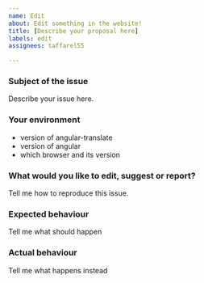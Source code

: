 ```yaml
---
name: Edit
about: Edit something in the website!
title: [Describe your proposal here]
labels: edit
assignees: taffarel55

---
```


### Subject of the issue
Describe your issue here.

### Your environment
* version of angular-translate
* version of angular
* which browser and its version

### What would you like to edit, suggest or report?
Tell me how to reproduce this issue.

### Expected behaviour
Tell me what should happen

### Actual behaviour
Tell me what happens instead
